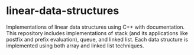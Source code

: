 # linear-data-structures
Implementations of linear data structures using C++ with documentation. This repository includes implementations of stack (and its applications like postfix and prefix evaluation), queue, and linked list. Each data structure is implemented using both array and linked list techniques.
